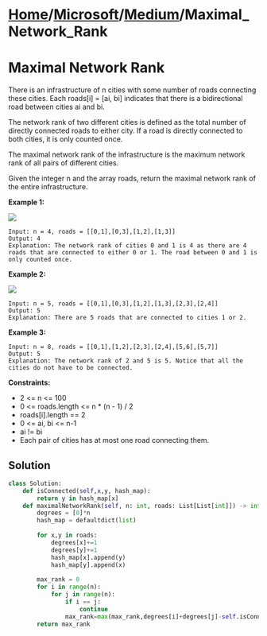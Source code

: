 # [Home](./../..)/[Microsoft](./..)/[Medium](./)/Maximal_Network_Rank
<h1>Maximal Network Rank</h1>

<p>
There is an infrastructure of n cities with some number of roads connecting these cities. Each roads[i] = [ai, bi] indicates that there is a bidirectional road between cities ai and bi.
</p>
<p>
The network rank of two different cities is defined as the total number of directly connected roads to either city. If a road is directly connected to both cities, it is only counted once.
</p>
<p>
The maximal network rank of the infrastructure is the maximum network rank of all pairs of different cities.
</p>
<p>
Given the integer n and the array roads, return the maximal network rank of the entire infrastructure.
</p>

<b>Example 1:</b>

<img src="https://assets.leetcode.com/uploads/2020/09/21/ex1.png">

    Input: n = 4, roads = [[0,1],[0,3],[1,2],[1,3]]
    Output: 4
    Explanation: The network rank of cities 0 and 1 is 4 as there are 4 roads that are connected to either 0 or 1. The road between 0 and 1 is only counted once.

<b>Example 2:</b>

<img src="https://assets.leetcode.com/uploads/2020/09/21/ex2.png">

    Input: n = 5, roads = [[0,1],[0,3],[1,2],[1,3],[2,3],[2,4]]
    Output: 5
    Explanation: There are 5 roads that are connected to cities 1 or 2.

<b>Example 3:</b>

    Input: n = 8, roads = [[0,1],[1,2],[2,3],[2,4],[5,6],[5,7]]
    Output: 5
    Explanation: The network rank of 2 and 5 is 5. Notice that all the cities do not have to be connected.
    
<b>Constraints:</b>

- 2 <= n <= 100
- 0 <= roads.length <= n * (n - 1) / 2
- roads[i].length == 2
- 0 <= ai, bi <= n-1
- ai != bi
- Each pair of cities has at most one road connecting them.

<h2>Solution</h2>

```python
class Solution:
    def isConnected(self,x,y, hash_map):
        return y in hash_map[x]
    def maximalNetworkRank(self, n: int, roads: List[List[int]]) -> int:
        degrees = [0]*n
        hash_map = defaultdict(list)
        
        for x,y in roads:
            degrees[x]+=1
            degrees[y]+=1
            hash_map[x].append(y)
            hash_map[y].append(x)
        
        max_rank = 0
        for i in range(n):
            for j in range(n):
                if i == j:
                    continue
                max_rank=max(max_rank,degrees[i]+degrees[j]-self.isConnected(i,j,hash_map))
        return max_rank
```
